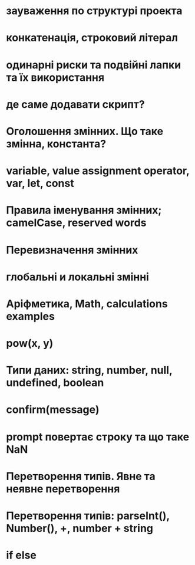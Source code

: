 # зауваження по структурі проекта
# конкатенація, строковий літерал
# одинарні риски та подвійні лапки та їх використання
 
# де саме додавати скрипт?

# Оголошення змінних. Що таке змінна, константа?
# variable, value assignment operator, var, let, const
# Правила іменування змінних; camelCase, reserved  words
# Перевизначення змінних
# глобальні и локальні змінні

# Аріфметика, Math, calculations examples
# pow(x, y)




# Типи даних: string, number, null, undefined, boolean 
# confirm(message)
# prompt повертає строку та що таке NaN
# Перетворення типів. Явне та неявне перетворення
# Перетворення типів: parseInt(), Number(), +, number + string
# if else
